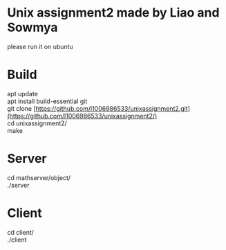 # Unix assignment2 made by Liao and Sowmya
please run it on ubuntu
# Build 
apt update \
apt install build-essential git \
git clone [https://github.com/l1006986533/unixassignment2.git](https://github.com/l1006986533/unixassignment2/) \
cd unixassignment2/ \
make
# Server
cd mathserver/object/ \
./server
# Client 
cd client/ \
./client
